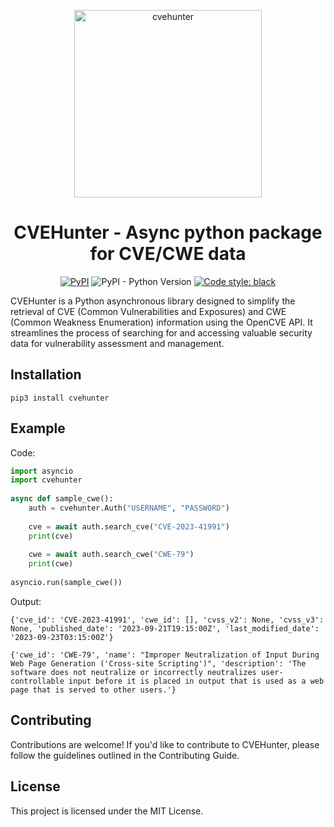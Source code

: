 <p align="center">
  <img height=300 src="https://github.com/Xample33/cve-hunter/assets/54323615/f8654f5c-d7ce-4929-b5f7-3d9bd3c78c94" alt='cvehunter'></a>
</p>

<h1 align="center"> CVEHunter - Async python package for CVE/CWE data</h1>

<p align="center"> 
  <a href="https://badge.fury.io/py/cvehunter"><img src="https://badge.fury.io/py/cvehunter.svg" alt="PyPI"></a>
  <img alt="PyPI - Python Version" src="https://img.shields.io/pypi/pyversions/cvehunter">
  <a href="https://github.com/psf/black"><img alt="Code style: black" src="https://img.shields.io/badge/code%20style-black-000000.svg"></a>
</p>

CVEHunter is a Python asynchronous library designed to simplify the retrieval of CVE (Common Vulnerabilities and Exposures) and CWE (Common Weakness Enumeration) information using the OpenCVE API. It streamlines the process of searching for and accessing valuable security data for vulnerability assessment and management.

## Installation

```
pip3 install cvehunter
```

## Example
Code:
```python
import asyncio
import cvehunter
    
async def sample_cwe():
    auth = cvehunter.Auth("USERNAME", "PASSWORD")
    
    cve = await auth.search_cve("CVE-2023-41991")
    print(cve)
    
    cwe = await auth.search_cwe("CWE-79")
    print(cwe)
    
asyncio.run(sample_cwe())
```

Output:
```
{'cve_id': 'CVE-2023-41991', 'cwe_id': [], 'cvss_v2': None, 'cvss_v3': None, 'published_date': '2023-09-21T19:15:00Z', 'last_modified_date': '2023-09-23T03:15:00Z'}

{'cwe_id': 'CWE-79', 'name': "Improper Neutralization of Input During Web Page Generation ('Cross-site Scripting')", 'description': 'The software does not neutralize or incorrectly neutralizes user-controllable input before it is placed in output that is used as a web page that is served to other users.'}
```

## Contributing
Contributions are welcome! If you'd like to contribute to CVEHunter, please follow the guidelines outlined in the Contributing Guide.

## License
This project is licensed under the MIT License.

